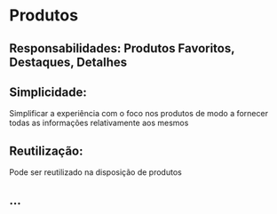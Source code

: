 # Produtos

## Responsabilidades: Produtos Favoritos, Destaques, Detalhes

## Simplicidade:
Simplificar a experiência com o foco nos produtos de modo a fornecer todas as informações relativamente aos mesmos

## Reutilização:
Pode ser reutilizado na disposição de produtos

## ...
